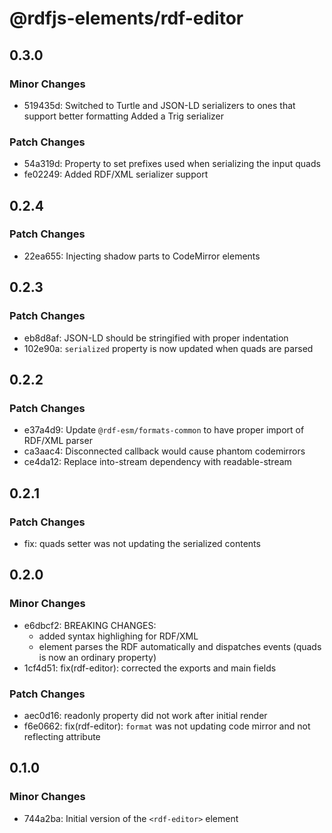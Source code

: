 # @rdfjs-elements/rdf-editor

## 0.3.0

### Minor Changes

- 519435d: Switched to Turtle and JSON-LD serializers to ones that support better formatting
  Added a Trig serializer

### Patch Changes

- 54a319d: Property to set prefixes used when serializing the input quads
- fe02249: Added RDF/XML serializer support

## 0.2.4

### Patch Changes

- 22ea655: Injecting shadow parts to CodeMirror elements

## 0.2.3

### Patch Changes

- eb8d8af: JSON-LD should be stringified with proper indentation
- 102e90a: `serialized` property is now updated when quads are parsed

## 0.2.2

### Patch Changes

- e37a4d9: Update `@rdf-esm/formats-common` to have proper import of RDF/XML parser
- ca3aac4: Disconnected callback would cause phantom codemirrors
- ce4da12: Replace into-stream dependency with readable-stream

## 0.2.1

### Patch Changes

- fix: quads setter was not updating the serialized contents

## 0.2.0

### Minor Changes

- e6dbcf2: BREAKING CHANGES:
  - added syntax highlighing for RDF/XML
  - element parses the RDF automatically and dispatches events (quads is now an ordinary property)
- 1cf4d51: fix(rdf-editor): corrected the exports and main fields

### Patch Changes

- aec0d16: readonly property did not work after initial render
- f6e0662: fix(rdf-editor): `format` was not updating code mirror and not reflecting attribute

## 0.1.0

### Minor Changes

- 744a2ba: Initial version of the `<rdf-editor>` element
